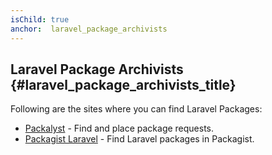 ```yaml
---
isChild: true
anchor:  laravel_package_archivists
---
```


## Laravel Package Archivists {#laravel_package_archivists_title}

Following are the sites where you can find Laravel Packages:

* [Packalyst](http://packalyst.com) - Find and place package requests.
* [Packagist Laravel](https://packagist.org/search/?tags=laravel) - Find Laravel packages in Packagist.
